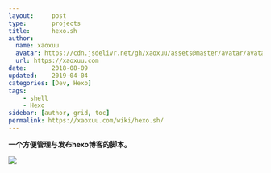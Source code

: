 ```yaml
---
layout:     post
type:       projects
title:      hexo.sh
author:
  name: xaoxuu
  avatar: https://cdn.jsdelivr.net/gh/xaoxuu/assets@master/avatar/avatar.png
  url: https://xaoxuu.com
date:       2018-08-09
updated:    2019-04-04
categories: [Dev, Hexo]
tags:
    - shell
    - Hexo
sidebar: [author, grid, toc]
permalink: https://xaoxuu.com/wiki/hexo.sh/
---
```


**一个方便管理与发布hexo博客的脚本。**


<fancybox>![](https://img.vim-cn.com/e8/e14f6ecb16deb21e894e78c9ccc46729854394.png)<fancybox>


<!--more-->

